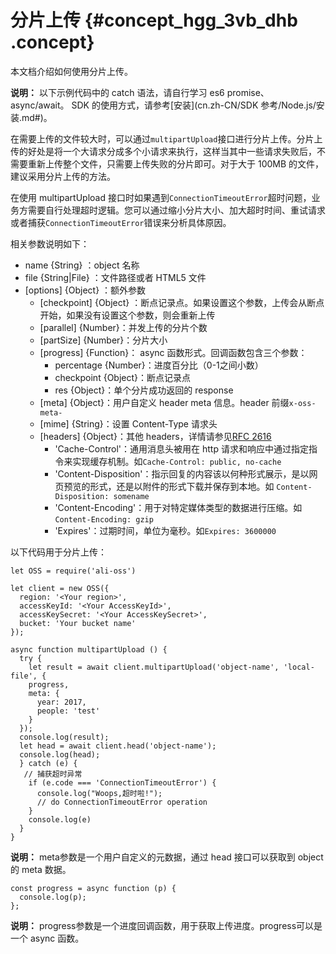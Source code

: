 # 分片上传 {#concept_hgg_3vb_dhb .concept}

本文档介绍如何使用分片上传。

**说明：** 以下示例代码中的 catch 语法，请自行学习 es6 promise、async/await。 SDK 的使用方式，请参考[安装](cn.zh-CN/SDK 参考/Node.js/安装.md#)。

在需要上传的文件较大时，可以通过`multipartUpload`接口进行分片上传。分片上传的好处是将一个大请求分成多个小请求来执行，这样当其中一些请求失败后，不需要重新上传整个文件，只需要上传失败的分片即可。对于大于 100MB 的文件，建议采用分片上传的方法。

在使用 multipartUpload 接口时如果遇到`ConnectionTimeoutError`超时问题，业务方需要自行处理超时逻辑。您可以通过缩小分片大小、加大超时时间、重试请求或者捕获`ConnectionTimeoutError`错误来分析具体原因。

相关参数说明如下：

-   name \{String\} ：object 名称
-   file \{String|File\} ：文件路径或者 HTML5 文件
-   \[options\] \{Object\} ：额外参数
    -   \[checkpoint\] \{Object\} ：断点记录点。如果设置这个参数，上传会从断点开始，如果没有设置这个参数，则会重新上传
    -   \[parallel\] \{Number\}：并发上传的分片个数
    -   \[partSize\] \{Number\}：分片大小
    -   \[progress\] \{Function\}： async 函数形式。回调函数包含三个参数：
        -   percentage \{Number\}：进度百分比（0-1之间小数）
        -   checkpoint \{Object\}：断点记录点
        -   res \{Object\}：单个分片成功返回的 response
    -   \[meta\] \{Object\}：用户自定义 header meta 信息。header 前缀`x-oss-meta-` 
    -   \[mime\] \{String\}：设置 Content-Type 请求头
    -   \[headers\] \{Object\}：其他 headers，详情请参见[RFC 2616](http://www.w3.org/Protocols/rfc2616/rfc2616.html) 
        -   'Cache-Control'：通用消息头被用在 http 请求和响应中通过指定指令来实现缓存机制。如`Cache-Control: public, no-cache` 
        -   'Content-Disposition'：指示回复的内容该以何种形式展示，是以网页预览的形式，还是以附件的形式下载并保存到本地。如 `Content-Disposition: somename` 
        -   'Content-Encoding'：用于对特定媒体类型的数据进行压缩。如`Content-Encoding: gzip` 
        -   'Expires'：过期时间，单位为毫秒。如`Expires: 3600000` 

以下代码用于分片上传：

```language-js
let OSS = require('ali-oss')

let client = new OSS({
  region: '<Your region>',
  accessKeyId: '<Your AccessKeyId>',
  accessKeySecret: '<Your AccessKeySecret>',
  bucket: 'Your bucket name'
});

async function multipartUpload () {
  try {
    let result = await client.multipartUpload('object-name', 'local-file', {
    progress,
	meta: {
	  year: 2017,
	  people: 'test'
	}
  });
  console.log(result);
  let head = await client.head('object-name');
  console.log(head);
  } catch (e) {
   // 捕获超时异常
	if (e.code === 'ConnectionTimeoutError') {
	  console.log("Woops,超时啦!");
	  // do ConnectionTimeoutError operation
	}
    console.log(e)
  }
}

```

**说明：** meta参数是一个用户自定义的元数据，通过 head 接口可以获取到 object 的 meta 数据。

```language-js
const progress = async function (p) {
  console.log(p);
};

```

**说明：** progress参数是一个进度回调函数，用于获取上传进度。progress可以是一个 async 函数。

